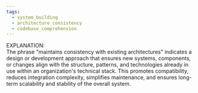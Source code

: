 ```yaml
---
tags:
  - system_building
  - architecture_consistency
  - codebase_comprehension
---
```

EXPLANATION:  
The phrase "maintains consistency with existing architectures" indicates a design or development approach that ensures new systems, components, or changes align with the structure, patterns, and technologies already in use within an organization's technical stack. This promotes compatibility, reduces integration complexity, simplifies maintenance, and ensures long-term scalability and stability of the overall system.